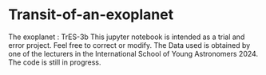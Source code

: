 # Transit-of-an-exoplanet
The exoplanet : TrES-3b
This jupyter notebook is intended as a trial and error project. Feel free to correct or modify.
The Data used is obtained by one of the lecturers in the International School of Young Astronomers 2024.
The code is still in progress.
